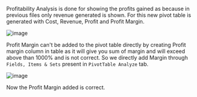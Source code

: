 Profitability Analysis is done for showing the profits gained as because in previous files only revenue generated is shown. For this new pivot table is generated with Cost, Revenue, Profit and Profit Margin. 

![image](https://user-images.githubusercontent.com/18466387/48241479-21513000-e3fd-11e8-8b1c-a70d2965e9f5.png)

Profit Margin can't be added to the pivot table directly by creating Profit margin column in table as it will give you sum of margin and will exceed above than 1000% and is not correct. So we directly add Margin through `Fields, Items & Sets` present in `PivotTable Analyze` tab.

![image](https://user-images.githubusercontent.com/18466387/48242031-38911d00-e3ff-11e8-9abf-1952ee9c753c.png)

Now the Profit Margin added is correct.


